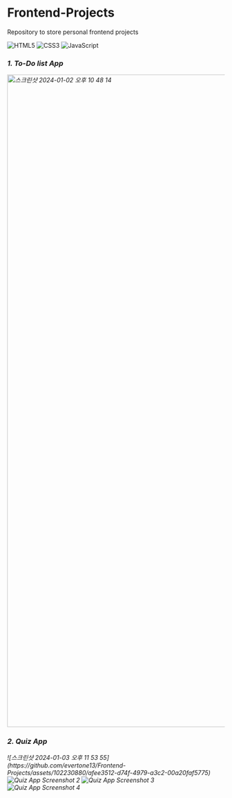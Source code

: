 # Frontend-Projects

<head>Repository to store personal frontend projects</head>

![HTML5](https://img.shields.io/badge/-HTML5-F05032?style=for-the-badge&logo=html5&logoColor=ffffff)
![CSS3](https://img.shields.io/badge/-CSS3-1572B6?style=for-the-badge&logo=css3&logoColor=ffffff)
![JavaScript](https://img.shields.io/badge/-JavaScript-F7DF1E?style=for-the-badge&logo=javascript&logoColor=000000&labelColor=%23F7DF1C&color=%23FFCE5A)

<p>
  <em>
    <h3>
      1. To-Do list App
    </h3>
    <img width="1507" alt="스크린샷 2024-01-02 오후 10 48 14" src="https://github.com/evertone13/Frontend-Projects/assets/102230880/930caa7b-fcc0-4654-83d5-67a38051b242">
  </em>
  <em>
    <h3>
      2. Quiz App
    </h3>
    ![스크린샷 2024-01-03 오후 11 53 55](https://github.com/evertone13/Frontend-Projects/assets/102230880/afee3512-d74f-4979-a3c2-00a20faf5775)
    <img src="https://github.com/evertone13/Frontend-Projects/blob/main/assets/102230880/f8667c09-077f-47ad-8a2d-4b49971057bd.png" alt="Quiz App Screenshot 2">
    <img src="https://github.com/evertone13/Frontend-Projects/blob/main/assets/102230880/39148f31-23bc-4504-b05e-68361abcdaae.png" alt="Quiz App Screenshot 3">
    <img src="https://github.com/evertone13/Frontend-Projects/blob/main/assets/102230880/af7249db-7971-439d-923c-dfa86b0d59f8.png" alt="Quiz App Screenshot 4">
  </em>
</p>


